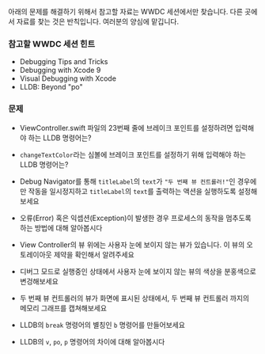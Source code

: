 아래의 문제를 해결하기 위해서 참고할 자료는 WWDC 세션에서만 찾습니다. 
다른 곳에서 자료를 찾는 것은 반칙입니다. 여러분의 양심에 맡깁니다.

### 참고할 WWDC 세션 힌트

* Debugging Tips and Tricks
* Debugging with Xcode 9
* Visual Debugging with Xcode
* LLDB: Beyond "po"



### 문제

- ViewController.swift 파일의 23번째 줄에 브레이크 포인트를 설정하려면 입력해야 하는 LLDB 명령어는? 
- `changeTextColor`라는 심볼에 브레이크 포인트를 설정하기 위해 입력해야 하는 LLDB 명령어는? 

- Debug Navigator를 통해 `titleLabel`의 `text`가 `"두 번째 뷰 컨트롤러!"`인 경우에만 작동을 일시정지하고 `titleLabel`의 `text`를 출력하는 액션을 실행하도록 설정해보세요
- 오류(Error) 혹은 익셉션(Exception)이 발생한 경우 프로세스의 동작을 멈추도록 하는 방법에 대해 알아봅시다
- View Controller의 뷰 위에는 사용자 눈에 보이지 않는 뷰가 있습니다. 이 뷰의 오토레이아웃 제약을 확인해서 알려주세요
- 디버그 모드로 실행중인 상태에서 사용자 눈에 보이지 않는 뷰의 색상을 분홍색으로 변겅해보세요
- 두 번째 뷰 컨트롤러의 뷰가 화면에 표시된 상태에서, 두 번째 뷰 컨트롤러 까지의 메모리 그래프를 캡쳐해보세요
- LLDB의 `break` 명령어의 별칭인 `b` 명령어를 만들어보세요
- LLDB의 `v`, `po`, `p` 명령어의 차이에 대해 알아봅시다
